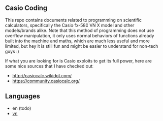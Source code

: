 ## Casio Coding

This repo contains documents related to programming on scientific calculators, specifically the Casio fx-580 VN X model and other models/brands alike. Note that this method of programming does not use overflow manipulation, it only uses normal behaviors of functions already built into the machine and maths, which are much less useful and more limited, but hey it is still fun and might be easier to understand for non-tech guys :)

If what you are looking for is Casio exploits to get its full power, here are some nice sources that I have checked out:
- http://casiocalc.wikidot.com/
- https://community.casiocalc.org/

## Languages
- en (todo)
- [vn](./docs/vn)
